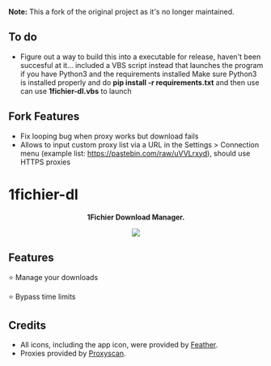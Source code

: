 **Note:**
This a fork of the original project as it's no longer maintained.

## To do
- Figure out a way to build this into a executable for release, haven't been succesful at it... included a VBS script instead that launches the program if you have Python3 and the requirements installed
Make sure Python3 is installed properly and do **pip install -r requirements.txt** and then use can use **1fichier-dl.vbs** to launch

## Fork Features
- Fix looping bug when proxy works but download fails
- Allows to input custom proxy list via a URL in the Settings > Connection menu (example list: https://pastebin.com/raw/uVVLrxyd), should use HTTPS proxies

# 1fichier-dl
<p align="center">
  <b>1Fichier Download Manager.</b>
</p>

<p align="center">
  <img src="https://github.com/manuGMG/1fichier-dl/blob/main/preview.png?raw=true"></img>
</p>

## Features
⭐ Manage your downloads

⭐ Bypass time limits

## Credits
* All icons, including the app icon, were provided by [Feather](https://feathericons.com/).
* Proxies provided by [Proxyscan](https://www.proxyscan.io/).
